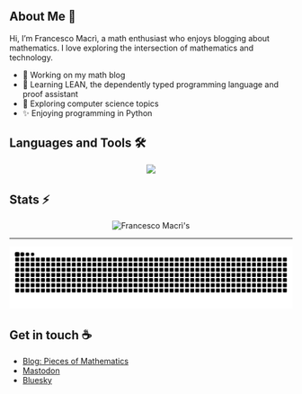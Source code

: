 ## About Me :bust_in_silhouette:

Hi, I’m Francesco Macrì, a math enthusiast who enjoys blogging about mathematics. I love exploring the intersection of mathematics and technology.

- :telescope: Working on my math blog
- :seedling: Learning LEAN, the dependently typed programming language and proof assistant
- :nut_and_bolt: Exploring computer science topics
- :sparkles: Enjoying programming in Python
      
## Languages and Tools :hammer_and_wrench:

<p align="center">
  <img src="https://skillicons.dev/icons?i=python,octave,matlab,anaconda,latex,vscode" />
</p>

## Stats :zap:

<div align=center>

  <img width=390 src="https://github-readme-streak-stats.herokuapp.com/?user=francescomacri&theme=transparent&count_private=true&border_radius=10&locale=en" alt="Francesco Macrì's" />
  
</div>

<hr>

![Snake Animation](https://github.com/francescomacri/francescomacri/blob/manual-run-output/docker/github-contribution-grid-snake-dark.svg)

## Get in touch :coffee:

- [Blog: Pieces of Mathematics](https://www.piecesofmathematics.com)
- [Mastodon](https://mathstodon.xyz/@pieces_of_mathematics)
- [Bluesky](https://bsky.app/profile/pcsofmath.bsky.social)


<!--

  <img width=390 src="https://github-readme-stats.vercel.app/api?username=francescomacri&theme=transparent&count_private=true&show_icons=true&rank_icon=github&locale=en" alt="Francesco Macrì's GitHub Stats" />
  
<img width=325 src="https://github-readme-stats.vercel.app/api/top-langs?username=francescomacri&theme=transparent&layout=donut&hide=css&langs_count=8&border_radius=10&show_icons=true&locale=en" alt="Francesco Macrì's Most Used Languages" />

-->
